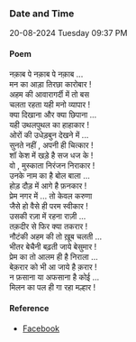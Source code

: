 ### Date and Time

20-08-2024 Tuesday 09:37 PM

#### Poem

नक़ाब पे नक़ाब पे नक़ाब ... <br />
मन का आड़ा तिरछा कारोबार ! <br />
अहम की आवारागर्दी में तो बस <br />
चलता रहता यही मनो व्यापार ! <br />
क्या दिखाना और क्या छिपाना ... <br />
यही उथलपुथल का हाहाकार ! <br />
ओरों की उधेड़बुन देखने में ... <br />
सुनते नहीं , अपनी ही चित्कार ! <br />
शॉ केश में खड़े है सज धज के ! <br />
वो , मुस्काता निरंजन निराकार ! <br />
उनके नाम का है बोल बाला ... <br />
होड़ दौड़ में आगे है फ़नकार ! <br />
प्रेम नगर में ... तो केवल करुणा <br />
जैसे हो वैसे ही परम स्वीकार ! <br />
उसकी रज़ा में रहना राज़ी ... <br />
तक़दीर से फिर क्या तकरार ! <br />
नौटंकी अहम की तो ख़ूब चलती ... <br />
भीतर बेचैनी बढ़ती जाये बेसुमार ! <br />
प्रेम का तो आलम ही है निराला ... <br />
बेक़रार को भी आ जाये है क़रार ! <br />
न फ़साना या अफसाना है कोई ... <br />
मिलन का पल ही गा रहा मल्हार !

#### Reference

* [Facebook](https://www.facebook.com/share/v/vKzkxFWqtnHPdgGE/?mibextid=xfxF2i)
